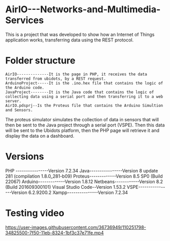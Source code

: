 # AirIO---Networks-and-Multimedia-Services
This is a project that was developed to show how an Internet of Things application works, transferring data using the REST protocol.

# Folder structure
``` 
AirIO--------------It is the page in PHP, it receives the data transferred from ubidots, by a REST request.
ArduinoProject-----It is the .ino.hex file that contains the logic of the Arduino code. 
JavaProject--------It is the Java code that contains the logic of collecting data using a serial port and then transferring it to a web server.
AirIO.pdsprj--Is the Proteus file that contains the Arduino Simultion and Sensors.
```
The proteus simulator simulates the collection of data in sensors that will then be sent to the Java project through a serial port (VSPE). Then this data will be sent to the Ubidots platform, then the PHP page will retrieve it and display the data on a dashboard. 

# Versions
PHP ----------------Version 7.2.34
Java----------------Version 8 update 281 (compilation 1.8.0_281-b09)
Proteus-------------Version 8.5 SP0 (Build 22067)
Arduino-------------Version 1.8.12
Netbeans------------Version 8.2 (Build 201609300101)
Visual Studio Code--Version 1.53.2
VSPE----------------Version 6.2.9200.2
Xampp---------------Version 7.2.34

# Testing video
https://user-images.githubusercontent.com/36736949/110251798-34825500-7f50-11eb-8324-1bf3c37e71fe.mp4




